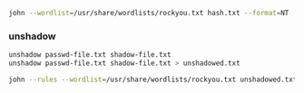 

```bash
john --wordlist=/usr/share/wordlists/rockyou.txt hash.txt --format=NT
```

### unshadow

```bash
unshadow passwd-file.txt shadow-file.txt
unshadow passwd-file.txt shadow-file.txt > unshadowed.txt
```

```bash
john --rules --wordlist=/usr/share/wordlists/rockyou.txt unshadowed.txt
```